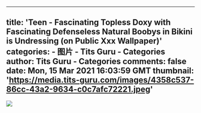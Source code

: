 
---
title: 'Teen - Fascinating Topless Doxy with Fascinating Defenseless Natural Boobys in Bikini is Undressing (on Public Xxx Wallpaper)'
categories: 
    - 图片
    - Tits Guru - Categories
author: Tits Guru - Categories
comments: false
date: Mon, 15 Mar 2021 16:03:59 GMT
thumbnail: 'https://media.tits-guru.com/images/4358c537-86cc-43a2-9634-c0c7afc72221.jpeg'
---

<div>   
<img src="https://media.tits-guru.com/images/4358c537-86cc-43a2-9634-c0c7afc72221.jpeg" referrerpolicy="no-referrer">  
</div>
            